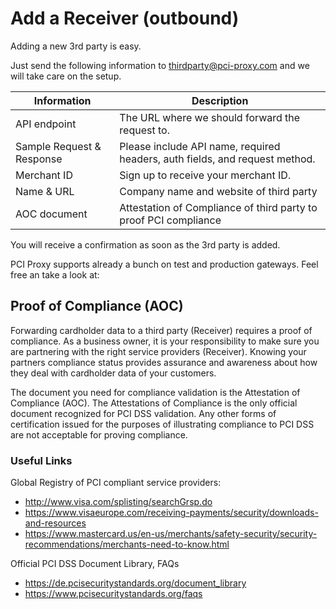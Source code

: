 # Add a Receiver (outbound)


Adding a new 3rd party is easy. 

Just send the following information to [thirdparty@pci-proxy.com](mailto:) and we will take care on the setup. 

|Information| Description   |
|---|---|
|API endpoint|The URL where we should forward the request to.|
|Sample Request & Response|Please include API name, required headers, auth fields, and request method.|
| Merchant ID | Sign up to receive your merchant ID.| 
| Name & URL | Company name and website of third party |
| AOC document| Attestation of Compliance of third party to proof PCI compliance |

You will receive a confirmation as soon as the 3rd party is added.

PCI Proxy supports already a bunch on test and production gateways. Feel free an take a look at: 

## Proof of Compliance (AOC)

Forwarding cardholder data to a third party (Receiver) requires a proof of compliance. As a business owner, it is your responsibility to make sure you are partnering with the right service providers (Receiver). Knowing your partners compliance status provides assurance and awareness about how they deal with cardholder data of your customers.

The document you need for compliance validation is the Attestation of Compliance (AOC). The Attestations of Compliance is the only official document recognized for PCI DSS validation. Any other forms of certification issued for the purposes of illustrating compliance to PCI DSS are not acceptable for proving compliance.


### Useful Links

Global Registry of PCI compliant service providers:

- http://www.visa.com/splisting/searchGrsp.do
- https://www.visaeurope.com/receiving-payments/security/downloads-and-resources
- https://www.mastercard.us/en-us/merchants/safety-security/security-recommendations/merchants-need-to-know.html

Official PCI DSS Document Library, FAQs

- https://de.pcisecuritystandards.org/document_library
- https://www.pcisecuritystandards.org/faqs